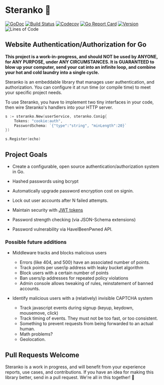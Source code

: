 # Steranko 🔐

[![GoDoc](https://img.shields.io/badge/go-documentation-blue.svg?style=flat-square)](http://pkg.go.dev/github.com/benpate/steranko)
[![Build Status](https://img.shields.io/github/actions/workflow/status/benpate/steranko/go.yml?branch=main)](https://github.com/benpate/steranko/actions/workflows/go.yml)
[![Codecov](https://img.shields.io/codecov/c/github/benpate/steranko.svg?style=flat-square)](https://codecov.io/gh/benpate/steranko)
[![Go Report Card](https://goreportcard.com/badge/github.com/benpate/steranko?style=flat-square)](https://goreportcard.com/report/github.com/benpate/steranko)
[![Version](https://img.shields.io/github/v/release/benpate/steranko?include_prereleases&style=flat-square&color=brightgreen)](https://github.com/benpate/steranko/releases)
![Lines of Code](https://shields.io/tokei/lines/github.com/benpate/steranko)

## Website Authentication/Authorization for Go

**This project is a work-in-progress, and should NOT be used by ANYONE, for ANY PURPOSE, under ANY CIRCUMSTANCES.  It is GUARANTEED to blow up your computer, send your cat into an infinite loop, and combine your hot and cold laundry into a single cycle.**

Steranko is an embeddable library that manages user authentication, and authorization.  You can configure it at run time (or compile time) to meet your specific project needs.

To use Steranko, you have to implement two tiny interfaces in your code, then wire Steranko's handlers into your HTTP server.

```go
s := steranko.New(userService, steranko.Conig{
    Tokens: "cookie:auth",
    PasswordSchema: `{"type":"string", "minLength":20}`
})

s.Register(echo)
```

## Project Goals

* Create a configurable, open source authentication/authorization system in Go.
* Hashed passwords using bcrypt
* Automatically upgrade password encryption cost on signin.
* Lock out user accounts after N failed attempts.
* Maintain security with [JWT tokens](https://jwt.io/)

* Password strength checking (via JSON-Schema extensions)
* Password vulnerability via HaveIBeenPwned API.

### Possible future additions

* Middleware tracks and blocks malicious users
  * Errors (like 404, and 500) have an associated number of points.
  * Track points per user/ip address with leaky bucket algorithm
  * Block users with a certain number of points
  * Ban users/ip addresses for repeated policy violations
  * Admin console allows tweaking of rules, reinstatement of banned accounts.

* Identify malicious users with a (relatively) invisible CAPTCHA system
  * Track javascript events during signup (keyup, keydown, mousemove, click)
  * Track timing of events.  They must not be too fast, or too consistent.
  * Something to prevent requests from being forwarded to an actual human.
  * Math problems?
  * Geolocation.

## Pull Requests Welcome

Steranko is a work in progress, and will benefit from your experience reports, use cases, and contributions.  If you have an idea for making this library better, send in a pull request.  We're all in this together! 🔐
